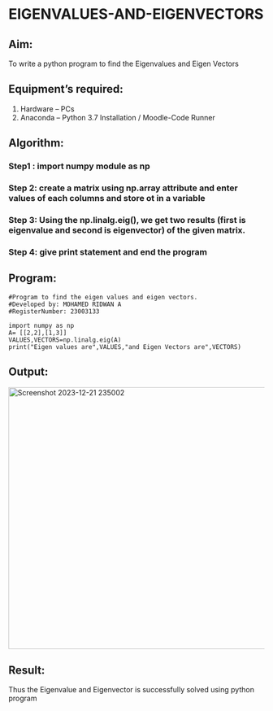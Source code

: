 # EIGENVALUES-AND-EIGENVECTORS
## Aim:
To write a python program to find the Eigenvalues and Eigen Vectors
## Equipment’s required:
1. 	Hardware – PCs
2. 	Anaconda – Python 3.7 Installation / Moodle-Code Runner
## Algorithm:
### Step1 : import numpy module as np
### Step 2: create a matrix using np.array attribute and enter values of each columns and store ot in a variable
### Step 3: Using the np.linalg.eig(),  we get two results (first is eigenvalue and second is eigenvector) of the given matrix.
### Step 4: give print statement and end the program

## Program:
```
#Program to find the eigen values and eigen vectors.
#Developed by: MOHAMED RIDWAN A
#RegisterNumber: 23003133

import numpy as np
A= [[2,2],[1,3]]
VALUES,VECTORS=np.linalg.eig(A)
print("Eigen values are",VALUES,"and Eigen Vectors are",VECTORS)
```

## Output:
<img width="515" alt="Screenshot 2023-12-21 235002" src="https://github.com/MOHAMEDRIDWAN/EIGENVALUES-AND-EIGENVECTORS/assets/146993368/b49eb6f7-3964-4590-ac8f-e6202045af69">

## Result:
Thus the Eigenvalue and Eigenvector is successfully solved using python program
